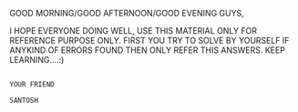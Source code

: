 GOOD MORNING/GOOD AFTERNOON/GOOD EVENING GUYS,                                                                                                                                                        
   
   
   I HOPE EVERYONE DOING WELL, USE THIS MATERIAL ONLY FOR REFERENCE PURPOSE ONLY. FIRST YOU TRY TO SOLVE BY YOURSELF IF ANYKIND OF ERRORS FOUND THEN ONLY REFER THIS ANSWERS. KEEP LEARNING....:)
                                                                                                                    
                                                                                                                    
                                                                              YOUR FRIEND
                                                                                SANTOSH
